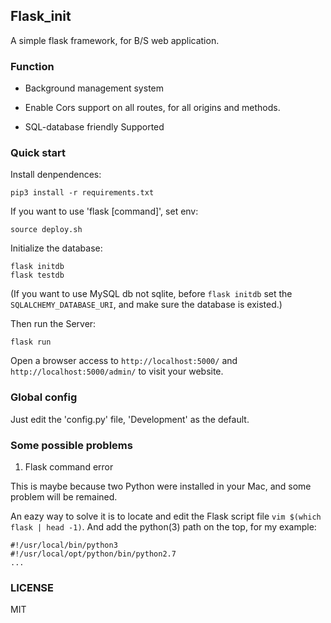 ## Flask_init

A simple flask framework, for B/S web application.

### Function

* Background management system

* Enable Cors support on all routes, for all origins and methods. 

* SQL-database friendly Supported


### Quick start

Install denpendences:

    pip3 install -r requirements.txt

If you want to use 'flask [command]', set env:

    source deploy.sh

Initialize the database:

    flask initdb
    flask testdb

(If you want to use MySQL db not sqlite, before `flask initdb` set the `SQLALCHEMY_DATABASE_URI`, and make sure the database is existed.)

Then run the Server:

    flask run

Open a browser access to `http://localhost:5000/` and `http://localhost:5000/admin/` to visit your website.


### Global config

Just edit the 'config.py' file, 'Development' as the default.

### Some possible problems

1. Flask command error

This is maybe because two Python were installed in your Mac, and some problem will be remained. 

An eazy way to solve it is to locate and edit the Flask script file `vim $(which flask | head -1)`. And add the python(3) path on the top, for my example:

    #!/usr/local/bin/python3
    #!/usr/local/opt/python/bin/python2.7
    ...

### LICENSE

MIT
